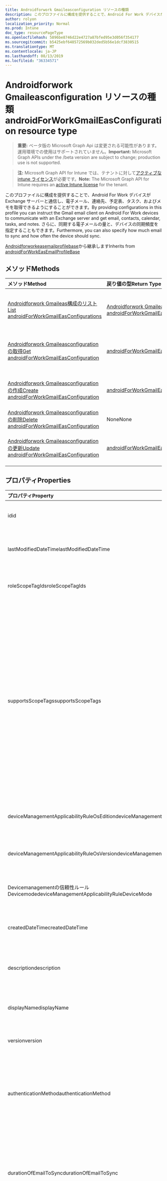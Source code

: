 ```yaml
---
title: Androidforwork Gmaileasconfiguration リソースの種類
description: このプロファイルに構成を提供することで、Android For Work デバイスが Exchange サーバーと通信し、電子メール、連絡先、予定表、タスク、およびメモを取得できるようにすることができます。 さらに、同期する電子メールの量と、デバイスの同期頻度を指定することもできます。
author: rolyon
localization_priority: Normal
ms.prod: Intune
doc_type: resourcePageType
ms.openlocfilehash: 5896be8746d22e4727a87bfed95e3d056f354177
ms.sourcegitcommit: b5425ebf648572569b032ded5b56e1dcf3830515
ms.translationtype: MT
ms.contentlocale: ja-JP
ms.lasthandoff: 08/13/2019
ms.locfileid: "36334571"
---
```

# <a name="androidforworkgmaileasconfiguration-resource-type"></a><span data-ttu-id="81329-104">Androidforwork Gmaileasconfiguration リソースの種類</span><span class="sxs-lookup"><span data-stu-id="81329-104">androidForWorkGmailEasConfiguration resource type</span></span>

> <span data-ttu-id="81329-105">**重要:** ベータ版の Microsoft Graph Api は変更される可能性があります。運用環境での使用はサポートされていません。</span><span class="sxs-lookup"><span data-stu-id="81329-105">**Important:** Microsoft Graph APIs under the /beta version are subject to change; production use is not supported.</span></span>

> <span data-ttu-id="81329-106">**注:** Microsoft Graph API for Intune では、テナントに対して[アクティブな intune ライセンス](https://go.microsoft.com/fwlink/?linkid=839381)が必要です。</span><span class="sxs-lookup"><span data-stu-id="81329-106">**Note:** The Microsoft Graph API for Intune requires an [active Intune license](https://go.microsoft.com/fwlink/?linkid=839381) for the tenant.</span></span>

<span data-ttu-id="81329-107">このプロファイルに構成を提供することで、Android For Work デバイスが Exchange サーバーと通信し、電子メール、連絡先、予定表、タスク、およびメモを取得できるようにすることができます。</span><span class="sxs-lookup"><span data-stu-id="81329-107">By providing configurations in this profile you can instruct the Gmail email client on Android For Work devices to communicate with an Exchange server and get email, contacts, calendar, tasks, and notes.</span></span> <span data-ttu-id="81329-108">さらに、同期する電子メールの量と、デバイスの同期頻度を指定することもできます。</span><span class="sxs-lookup"><span data-stu-id="81329-108">Furthermore, you can also specify how much email to sync and how often the device should sync.</span></span>


<span data-ttu-id="81329-109">[Androidforworkeasemailprofilebase](../resources/intune-deviceconfig-androidforworkeasemailprofilebase.md)から継承します</span><span class="sxs-lookup"><span data-stu-id="81329-109">Inherits from [androidForWorkEasEmailProfileBase](../resources/intune-deviceconfig-androidforworkeasemailprofilebase.md)</span></span>

## <a name="methods"></a><span data-ttu-id="81329-110">メソッド</span><span class="sxs-lookup"><span data-stu-id="81329-110">Methods</span></span>
|<span data-ttu-id="81329-111">メソッド</span><span class="sxs-lookup"><span data-stu-id="81329-111">Method</span></span>|<span data-ttu-id="81329-112">戻り値の型</span><span class="sxs-lookup"><span data-stu-id="81329-112">Return Type</span></span>|<span data-ttu-id="81329-113">説明</span><span class="sxs-lookup"><span data-stu-id="81329-113">Description</span></span>|
|:---|:---|:---|
|[<span data-ttu-id="81329-114">Androidforwork Gmaileas構成のリスト</span><span class="sxs-lookup"><span data-stu-id="81329-114">List androidForWorkGmailEasConfigurations</span></span>](../api/intune-deviceconfig-androidforworkgmaileasconfiguration-list.md)|<span data-ttu-id="81329-115">[Androidforwork Gmaileasconfiguration](../resources/intune-deviceconfig-androidforworkgmaileasconfiguration.md)コレクション</span><span class="sxs-lookup"><span data-stu-id="81329-115">[androidForWorkGmailEasConfiguration](../resources/intune-deviceconfig-androidforworkgmaileasconfiguration.md) collection</span></span>|<span data-ttu-id="81329-116">[Androidforwork Gmaileasconfiguration](../resources/intune-deviceconfig-androidforworkgmaileasconfiguration.md)オブジェクトのプロパティとリレーションシップをリストします。</span><span class="sxs-lookup"><span data-stu-id="81329-116">List properties and relationships of the [androidForWorkGmailEasConfiguration](../resources/intune-deviceconfig-androidforworkgmaileasconfiguration.md) objects.</span></span>|
|[<span data-ttu-id="81329-117">Androidforwork Gmaileasconfiguration の取得</span><span class="sxs-lookup"><span data-stu-id="81329-117">Get androidForWorkGmailEasConfiguration</span></span>](../api/intune-deviceconfig-androidforworkgmaileasconfiguration-get.md)|[<span data-ttu-id="81329-118">androidForWorkGmailEasConfiguration</span><span class="sxs-lookup"><span data-stu-id="81329-118">androidForWorkGmailEasConfiguration</span></span>](../resources/intune-deviceconfig-androidforworkgmaileasconfiguration.md)|<span data-ttu-id="81329-119">[Androidforwork Gmaileasconfiguration](../resources/intune-deviceconfig-androidforworkgmaileasconfiguration.md)オブジェクトのプロパティとリレーションシップを読み取ります。</span><span class="sxs-lookup"><span data-stu-id="81329-119">Read properties and relationships of the [androidForWorkGmailEasConfiguration](../resources/intune-deviceconfig-androidforworkgmaileasconfiguration.md) object.</span></span>|
|[<span data-ttu-id="81329-120">Androidforwork Gmaileasconfiguration の作成</span><span class="sxs-lookup"><span data-stu-id="81329-120">Create androidForWorkGmailEasConfiguration</span></span>](../api/intune-deviceconfig-androidforworkgmaileasconfiguration-create.md)|[<span data-ttu-id="81329-121">androidForWorkGmailEasConfiguration</span><span class="sxs-lookup"><span data-stu-id="81329-121">androidForWorkGmailEasConfiguration</span></span>](../resources/intune-deviceconfig-androidforworkgmaileasconfiguration.md)|<span data-ttu-id="81329-122">新しい[Androidforwork Gmaileasconfiguration](../resources/intune-deviceconfig-androidforworkgmaileasconfiguration.md)オブジェクトを作成します。</span><span class="sxs-lookup"><span data-stu-id="81329-122">Create a new [androidForWorkGmailEasConfiguration](../resources/intune-deviceconfig-androidforworkgmaileasconfiguration.md) object.</span></span>|
|[<span data-ttu-id="81329-123">Androidforwork Gmaileasconfiguration の削除</span><span class="sxs-lookup"><span data-stu-id="81329-123">Delete androidForWorkGmailEasConfiguration</span></span>](../api/intune-deviceconfig-androidforworkgmaileasconfiguration-delete.md)|<span data-ttu-id="81329-124">None</span><span class="sxs-lookup"><span data-stu-id="81329-124">None</span></span>|<span data-ttu-id="81329-125">[Androidforwork Gmaileasconfiguration](../resources/intune-deviceconfig-androidforworkgmaileasconfiguration.md)を削除します。</span><span class="sxs-lookup"><span data-stu-id="81329-125">Deletes a [androidForWorkGmailEasConfiguration](../resources/intune-deviceconfig-androidforworkgmaileasconfiguration.md).</span></span>|
|[<span data-ttu-id="81329-126">Androidforwork Gmaileasconfiguration の更新</span><span class="sxs-lookup"><span data-stu-id="81329-126">Update androidForWorkGmailEasConfiguration</span></span>](../api/intune-deviceconfig-androidforworkgmaileasconfiguration-update.md)|[<span data-ttu-id="81329-127">androidForWorkGmailEasConfiguration</span><span class="sxs-lookup"><span data-stu-id="81329-127">androidForWorkGmailEasConfiguration</span></span>](../resources/intune-deviceconfig-androidforworkgmaileasconfiguration.md)|<span data-ttu-id="81329-128">[Androidforwork Gmaileasconfiguration](../resources/intune-deviceconfig-androidforworkgmaileasconfiguration.md)オブジェクトのプロパティを更新します。</span><span class="sxs-lookup"><span data-stu-id="81329-128">Update the properties of a [androidForWorkGmailEasConfiguration](../resources/intune-deviceconfig-androidforworkgmaileasconfiguration.md) object.</span></span>|

## <a name="properties"></a><span data-ttu-id="81329-129">プロパティ</span><span class="sxs-lookup"><span data-stu-id="81329-129">Properties</span></span>
|<span data-ttu-id="81329-130">プロパティ</span><span class="sxs-lookup"><span data-stu-id="81329-130">Property</span></span>|<span data-ttu-id="81329-131">型</span><span class="sxs-lookup"><span data-stu-id="81329-131">Type</span></span>|<span data-ttu-id="81329-132">説明</span><span class="sxs-lookup"><span data-stu-id="81329-132">Description</span></span>|
|:---|:---|:---|
|<span data-ttu-id="81329-133">id</span><span class="sxs-lookup"><span data-stu-id="81329-133">id</span></span>|<span data-ttu-id="81329-134">文字列</span><span class="sxs-lookup"><span data-stu-id="81329-134">String</span></span>|<span data-ttu-id="81329-135">エンティティのキー。</span><span class="sxs-lookup"><span data-stu-id="81329-135">Key of the entity.</span></span> <span data-ttu-id="81329-136">[deviceConfiguration](../resources/intune-deviceconfig-deviceconfiguration.md) から継承します</span><span class="sxs-lookup"><span data-stu-id="81329-136">Inherited from [deviceConfiguration](../resources/intune-deviceconfig-deviceconfiguration.md)</span></span>|
|<span data-ttu-id="81329-137">lastModifiedDateTime</span><span class="sxs-lookup"><span data-stu-id="81329-137">lastModifiedDateTime</span></span>|<span data-ttu-id="81329-138">DateTimeOffset</span><span class="sxs-lookup"><span data-stu-id="81329-138">DateTimeOffset</span></span>|<span data-ttu-id="81329-139">オブジェクトの最終更新の DateTime。</span><span class="sxs-lookup"><span data-stu-id="81329-139">DateTime the object was last modified.</span></span> <span data-ttu-id="81329-140">[deviceConfiguration](../resources/intune-deviceconfig-deviceconfiguration.md) から継承します</span><span class="sxs-lookup"><span data-stu-id="81329-140">Inherited from [deviceConfiguration](../resources/intune-deviceconfig-deviceconfiguration.md)</span></span>|
|<span data-ttu-id="81329-141">roleScopeTagIds</span><span class="sxs-lookup"><span data-stu-id="81329-141">roleScopeTagIds</span></span>|<span data-ttu-id="81329-142">文字列コレクション</span><span class="sxs-lookup"><span data-stu-id="81329-142">String collection</span></span>|<span data-ttu-id="81329-143">このエンティティインスタンスの範囲タグのリスト。</span><span class="sxs-lookup"><span data-stu-id="81329-143">List of Scope Tags for this Entity instance.</span></span> <span data-ttu-id="81329-144">[deviceConfiguration](../resources/intune-deviceconfig-deviceconfiguration.md) から継承します</span><span class="sxs-lookup"><span data-stu-id="81329-144">Inherited from [deviceConfiguration](../resources/intune-deviceconfig-deviceconfiguration.md)</span></span>|
|<span data-ttu-id="81329-145">supportsScopeTags</span><span class="sxs-lookup"><span data-stu-id="81329-145">supportsScopeTags</span></span>|<span data-ttu-id="81329-146">Boolean</span><span class="sxs-lookup"><span data-stu-id="81329-146">Boolean</span></span>|<span data-ttu-id="81329-147">基になるデバイス構成がスコープタグの割り当てをサポートしているかどうかを示します。</span><span class="sxs-lookup"><span data-stu-id="81329-147">Indicates whether or not the underlying Device Configuration supports the assignment of scope tags.</span></span> <span data-ttu-id="81329-148">この値が false である場合、ScopeTags プロパティへの割り当ては許可されません。エンティティは、スコープを持つユーザーには表示されません。</span><span class="sxs-lookup"><span data-stu-id="81329-148">Assigning to the ScopeTags property is not allowed when this value is false and entities will not be visible to scoped users.</span></span> <span data-ttu-id="81329-149">これは Silverlight で作成された従来のポリシーに対して実行され、Azure ポータルでポリシーを削除して再作成することによって解決できます。</span><span class="sxs-lookup"><span data-stu-id="81329-149">This occurs for Legacy policies created in Silverlight and can be resolved by deleting and recreating the policy in the Azure Portal.</span></span> <span data-ttu-id="81329-150">このプロパティに値を設定するには、 SetExtrusionDirection メソッドを適用します。</span><span class="sxs-lookup"><span data-stu-id="81329-150">This property is read-only.</span></span> <span data-ttu-id="81329-151">[deviceConfiguration](../resources/intune-deviceconfig-deviceconfiguration.md) から継承します</span><span class="sxs-lookup"><span data-stu-id="81329-151">Inherited from [deviceConfiguration](../resources/intune-deviceconfig-deviceconfiguration.md)</span></span>|
|<span data-ttu-id="81329-152">deviceManagementApplicabilityRuleOsEdition</span><span class="sxs-lookup"><span data-stu-id="81329-152">deviceManagementApplicabilityRuleOsEdition</span></span>|[<span data-ttu-id="81329-153">deviceManagementApplicabilityRuleOsEdition</span><span class="sxs-lookup"><span data-stu-id="81329-153">deviceManagementApplicabilityRuleOsEdition</span></span>](../resources/intune-deviceconfig-devicemanagementapplicabilityruleosedition.md)|<span data-ttu-id="81329-154">このポリシーの OS エディションの適用。</span><span class="sxs-lookup"><span data-stu-id="81329-154">The OS edition applicability for this Policy.</span></span> <span data-ttu-id="81329-155">[deviceConfiguration](../resources/intune-deviceconfig-deviceconfiguration.md) から継承します</span><span class="sxs-lookup"><span data-stu-id="81329-155">Inherited from [deviceConfiguration](../resources/intune-deviceconfig-deviceconfiguration.md)</span></span>|
|<span data-ttu-id="81329-156">deviceManagementApplicabilityRuleOsVersion</span><span class="sxs-lookup"><span data-stu-id="81329-156">deviceManagementApplicabilityRuleOsVersion</span></span>|[<span data-ttu-id="81329-157">deviceManagementApplicabilityRuleOsVersion</span><span class="sxs-lookup"><span data-stu-id="81329-157">deviceManagementApplicabilityRuleOsVersion</span></span>](../resources/intune-deviceconfig-devicemanagementapplicabilityruleosversion.md)|<span data-ttu-id="81329-158">このポリシーの OS バージョン適用ルール。</span><span class="sxs-lookup"><span data-stu-id="81329-158">The OS version applicability rule for this Policy.</span></span> <span data-ttu-id="81329-159">[deviceConfiguration](../resources/intune-deviceconfig-deviceconfiguration.md) から継承します</span><span class="sxs-lookup"><span data-stu-id="81329-159">Inherited from [deviceConfiguration](../resources/intune-deviceconfig-deviceconfiguration.md)</span></span>|
|<span data-ttu-id="81329-160">Devicemanagementの信頼性ルール Devicemode</span><span class="sxs-lookup"><span data-stu-id="81329-160">deviceManagementApplicabilityRuleDeviceMode</span></span>|[<span data-ttu-id="81329-161">Devicemanagementの信頼性ルール Devicemode</span><span class="sxs-lookup"><span data-stu-id="81329-161">deviceManagementApplicabilityRuleDeviceMode</span></span>](../resources/intune-deviceconfig-devicemanagementapplicabilityruledevicemode.md)|<span data-ttu-id="81329-162">このポリシーのデバイスモード適用ルール。</span><span class="sxs-lookup"><span data-stu-id="81329-162">The device mode applicability rule for this Policy.</span></span> <span data-ttu-id="81329-163">[deviceConfiguration](../resources/intune-deviceconfig-deviceconfiguration.md) から継承します</span><span class="sxs-lookup"><span data-stu-id="81329-163">Inherited from [deviceConfiguration](../resources/intune-deviceconfig-deviceconfiguration.md)</span></span>|
|<span data-ttu-id="81329-164">createdDateTime</span><span class="sxs-lookup"><span data-stu-id="81329-164">createdDateTime</span></span>|<span data-ttu-id="81329-165">DateTimeOffset</span><span class="sxs-lookup"><span data-stu-id="81329-165">DateTimeOffset</span></span>|<span data-ttu-id="81329-166">オブジェクトが作成された DateTime。</span><span class="sxs-lookup"><span data-stu-id="81329-166">DateTime the object was created.</span></span> <span data-ttu-id="81329-167">[deviceConfiguration](../resources/intune-deviceconfig-deviceconfiguration.md) から継承します</span><span class="sxs-lookup"><span data-stu-id="81329-167">Inherited from [deviceConfiguration](../resources/intune-deviceconfig-deviceconfiguration.md)</span></span>|
|<span data-ttu-id="81329-168">description</span><span class="sxs-lookup"><span data-stu-id="81329-168">description</span></span>|<span data-ttu-id="81329-169">String</span><span class="sxs-lookup"><span data-stu-id="81329-169">String</span></span>|<span data-ttu-id="81329-170">管理者が指定した、デバイス構成についての説明。</span><span class="sxs-lookup"><span data-stu-id="81329-170">Admin provided description of the Device Configuration.</span></span> <span data-ttu-id="81329-171">[deviceConfiguration](../resources/intune-deviceconfig-deviceconfiguration.md) から継承します</span><span class="sxs-lookup"><span data-stu-id="81329-171">Inherited from [deviceConfiguration](../resources/intune-deviceconfig-deviceconfiguration.md)</span></span>|
|<span data-ttu-id="81329-172">displayName</span><span class="sxs-lookup"><span data-stu-id="81329-172">displayName</span></span>|<span data-ttu-id="81329-173">String</span><span class="sxs-lookup"><span data-stu-id="81329-173">String</span></span>|<span data-ttu-id="81329-174">管理者が指定した、デバイス構成の名前。</span><span class="sxs-lookup"><span data-stu-id="81329-174">Admin provided name of the device configuration.</span></span> <span data-ttu-id="81329-175">[deviceConfiguration](../resources/intune-deviceconfig-deviceconfiguration.md) から継承します</span><span class="sxs-lookup"><span data-stu-id="81329-175">Inherited from [deviceConfiguration](../resources/intune-deviceconfig-deviceconfiguration.md)</span></span>|
|<span data-ttu-id="81329-176">version</span><span class="sxs-lookup"><span data-stu-id="81329-176">version</span></span>|<span data-ttu-id="81329-177">Int32</span><span class="sxs-lookup"><span data-stu-id="81329-177">Int32</span></span>|<span data-ttu-id="81329-178">デバイス構成のバージョン。</span><span class="sxs-lookup"><span data-stu-id="81329-178">Version of the device configuration.</span></span> <span data-ttu-id="81329-179">[deviceConfiguration](../resources/intune-deviceconfig-deviceconfiguration.md) から継承します</span><span class="sxs-lookup"><span data-stu-id="81329-179">Inherited from [deviceConfiguration](../resources/intune-deviceconfig-deviceconfiguration.md)</span></span>|
|<span data-ttu-id="81329-180">authenticationMethod</span><span class="sxs-lookup"><span data-stu-id="81329-180">authenticationMethod</span></span>|[<span data-ttu-id="81329-181">easAuthenticationMethod</span><span class="sxs-lookup"><span data-stu-id="81329-181">easAuthenticationMethod</span></span>](../resources/intune-deviceconfig-easauthenticationmethod.md)|<span data-ttu-id="81329-182">Exchange ActiveSync の認証方法。</span><span class="sxs-lookup"><span data-stu-id="81329-182">Authentication method for Exchange ActiveSync.</span></span> <span data-ttu-id="81329-183">[Androidforworkeasemailprofilebase](../resources/intune-deviceconfig-androidforworkeasemailprofilebase.md)から継承します。</span><span class="sxs-lookup"><span data-stu-id="81329-183">Inherited from [androidForWorkEasEmailProfileBase](../resources/intune-deviceconfig-androidforworkeasemailprofilebase.md).</span></span> <span data-ttu-id="81329-184">可能な値は、`usernameAndPassword`、`certificate`、`derivedCredential` です。</span><span class="sxs-lookup"><span data-stu-id="81329-184">Possible values are: `usernameAndPassword`, `certificate`, `derivedCredential`.</span></span>|
|<span data-ttu-id="81329-185">durationOfEmailToSync</span><span class="sxs-lookup"><span data-stu-id="81329-185">durationOfEmailToSync</span></span>|[<span data-ttu-id="81329-186">emailSyncDuration</span><span class="sxs-lookup"><span data-stu-id="81329-186">emailSyncDuration</span></span>](../resources/intune-deviceconfig-emailsyncduration.md)|<span data-ttu-id="81329-187">電子メールを同期する時間の長さ。</span><span class="sxs-lookup"><span data-stu-id="81329-187">Duration of time email should be synced to.</span></span> <span data-ttu-id="81329-188">[Androidforworkeasemailprofilebase](../resources/intune-deviceconfig-androidforworkeasemailprofilebase.md)から継承します。</span><span class="sxs-lookup"><span data-stu-id="81329-188">Inherited from [androidForWorkEasEmailProfileBase](../resources/intune-deviceconfig-androidforworkeasemailprofilebase.md).</span></span> <span data-ttu-id="81329-189">可能な値は、`userDefined`、`oneDay`、`threeDays`、`oneWeek`、`twoWeeks`、`oneMonth`、`unlimited` です。</span><span class="sxs-lookup"><span data-stu-id="81329-189">Possible values are: `userDefined`, `oneDay`, `threeDays`, `oneWeek`, `twoWeeks`, `oneMonth`, `unlimited`.</span></span>|
|<span data-ttu-id="81329-190">emailAddressSource</span><span class="sxs-lookup"><span data-stu-id="81329-190">emailAddressSource</span></span>|[<span data-ttu-id="81329-191">userEmailSource</span><span class="sxs-lookup"><span data-stu-id="81329-191">userEmailSource</span></span>](../resources/intune-deviceconfig-useremailsource.md)|<span data-ttu-id="81329-192">AAD から選択され、デバイスにインストールする前にこのプロファイルに挿入される電子メール属性。</span><span class="sxs-lookup"><span data-stu-id="81329-192">Email attribute that is picked from AAD and injected into this profile before installing on the device.</span></span> <span data-ttu-id="81329-193">[Androidforworkeasemailprofilebase](../resources/intune-deviceconfig-androidforworkeasemailprofilebase.md)から継承します。</span><span class="sxs-lookup"><span data-stu-id="81329-193">Inherited from [androidForWorkEasEmailProfileBase](../resources/intune-deviceconfig-androidforworkeasemailprofilebase.md).</span></span> <span data-ttu-id="81329-194">可能な値は、`userPrincipalName`、`primarySmtpAddress` です。</span><span class="sxs-lookup"><span data-stu-id="81329-194">Possible values are: `userPrincipalName`, `primarySmtpAddress`.</span></span>|
|<span data-ttu-id="81329-195">hostName</span><span class="sxs-lookup"><span data-stu-id="81329-195">hostName</span></span>|<span data-ttu-id="81329-196">String</span><span class="sxs-lookup"><span data-stu-id="81329-196">String</span></span>|<span data-ttu-id="81329-197">メールアプリが接続する Exchange の場所 (URL)。</span><span class="sxs-lookup"><span data-stu-id="81329-197">Exchange location (URL) that the mail app connects to.</span></span> <span data-ttu-id="81329-198">[Androidforworkeasemailprofilebase](../resources/intune-deviceconfig-androidforworkeasemailprofilebase.md)から継承します</span><span class="sxs-lookup"><span data-stu-id="81329-198">Inherited from [androidForWorkEasEmailProfileBase](../resources/intune-deviceconfig-androidforworkeasemailprofilebase.md)</span></span>|
|<span data-ttu-id="81329-199">requireSsl</span><span class="sxs-lookup"><span data-stu-id="81329-199">requireSsl</span></span>|<span data-ttu-id="81329-200">Boolean</span><span class="sxs-lookup"><span data-stu-id="81329-200">Boolean</span></span>|<span data-ttu-id="81329-201">SSL を使用するかどうかを示します。</span><span class="sxs-lookup"><span data-stu-id="81329-201">Indicates whether or not to use SSL.</span></span> <span data-ttu-id="81329-202">[Androidforworkeasemailprofilebase](../resources/intune-deviceconfig-androidforworkeasemailprofilebase.md)から継承します</span><span class="sxs-lookup"><span data-stu-id="81329-202">Inherited from [androidForWorkEasEmailProfileBase](../resources/intune-deviceconfig-androidforworkeasemailprofilebase.md)</span></span>|
|<span data-ttu-id="81329-203">usernameSource</span><span class="sxs-lookup"><span data-stu-id="81329-203">usernameSource</span></span>|[<span data-ttu-id="81329-204">androidUsernameSource</span><span class="sxs-lookup"><span data-stu-id="81329-204">androidUsernameSource</span></span>](../resources/intune-deviceconfig-androidusernamesource.md)|<span data-ttu-id="81329-205">ユーザー名属性。 AAD から選択され、デバイスにインストールする前にこのプロファイルに挿入されます。</span><span class="sxs-lookup"><span data-stu-id="81329-205">Username attribute that is picked from AAD and injected into this profile before installing on the device.</span></span> <span data-ttu-id="81329-206">[Androidforworkeasemailprofilebase](../resources/intune-deviceconfig-androidforworkeasemailprofilebase.md)から継承します。</span><span class="sxs-lookup"><span data-stu-id="81329-206">Inherited from [androidForWorkEasEmailProfileBase](../resources/intune-deviceconfig-androidforworkeasemailprofilebase.md).</span></span> <span data-ttu-id="81329-207">可能な値は、`username`、`userPrincipalName`、`samAccountName`、`primarySmtpAddress` です。</span><span class="sxs-lookup"><span data-stu-id="81329-207">Possible values are: `username`, `userPrincipalName`, `samAccountName`, `primarySmtpAddress`.</span></span>|

## <a name="relationships"></a><span data-ttu-id="81329-208">リレーションシップ</span><span class="sxs-lookup"><span data-stu-id="81329-208">Relationships</span></span>
|<span data-ttu-id="81329-209">リレーションシップ</span><span class="sxs-lookup"><span data-stu-id="81329-209">Relationship</span></span>|<span data-ttu-id="81329-210">型</span><span class="sxs-lookup"><span data-stu-id="81329-210">Type</span></span>|<span data-ttu-id="81329-211">説明</span><span class="sxs-lookup"><span data-stu-id="81329-211">Description</span></span>|
|:---|:---|:---|
|<span data-ttu-id="81329-212">groupAssignments</span><span class="sxs-lookup"><span data-stu-id="81329-212">groupAssignments</span></span>|<span data-ttu-id="81329-213">[deviceConfigurationGroupAssignment](../resources/intune-deviceconfig-deviceconfigurationgroupassignment.md)コレクション</span><span class="sxs-lookup"><span data-stu-id="81329-213">[deviceConfigurationGroupAssignment](../resources/intune-deviceconfig-deviceconfigurationgroupassignment.md) collection</span></span>|<span data-ttu-id="81329-214">デバイスの構成プロファイルのグループ割り当てのリストです。</span><span class="sxs-lookup"><span data-stu-id="81329-214">The list of group assignments for the device configuration profile.</span></span> <span data-ttu-id="81329-215">[deviceConfiguration](../resources/intune-deviceconfig-deviceconfiguration.md) から継承します</span><span class="sxs-lookup"><span data-stu-id="81329-215">Inherited from [deviceConfiguration](../resources/intune-deviceconfig-deviceconfiguration.md)</span></span>|
|<span data-ttu-id="81329-216">assignments</span><span class="sxs-lookup"><span data-stu-id="81329-216">assignments</span></span>|<span data-ttu-id="81329-217">[deviceConfigurationAssignment](../resources/intune-deviceconfig-deviceconfigurationassignment.md) コレクション</span><span class="sxs-lookup"><span data-stu-id="81329-217">[deviceConfigurationAssignment](../resources/intune-deviceconfig-deviceconfigurationassignment.md) collection</span></span>|<span data-ttu-id="81329-218">デバイスの構成プロファイルの割り当てのリスト。</span><span class="sxs-lookup"><span data-stu-id="81329-218">The list of assignments for the device configuration profile.</span></span> <span data-ttu-id="81329-219">[deviceConfiguration](../resources/intune-deviceconfig-deviceconfiguration.md) から継承します</span><span class="sxs-lookup"><span data-stu-id="81329-219">Inherited from [deviceConfiguration](../resources/intune-deviceconfig-deviceconfiguration.md)</span></span>|
|<span data-ttu-id="81329-220">deviceStatuses</span><span class="sxs-lookup"><span data-stu-id="81329-220">deviceStatuses</span></span>|<span data-ttu-id="81329-221">[deviceConfigurationDeviceStatus](../resources/intune-deviceconfig-deviceconfigurationdevicestatus.md) コレクション</span><span class="sxs-lookup"><span data-stu-id="81329-221">[deviceConfigurationDeviceStatus](../resources/intune-deviceconfig-deviceconfigurationdevicestatus.md) collection</span></span>|<span data-ttu-id="81329-222">デバイスごとのデバイス構成のインストール状況。</span><span class="sxs-lookup"><span data-stu-id="81329-222">Device configuration installation status by device.</span></span> <span data-ttu-id="81329-223">[deviceConfiguration](../resources/intune-deviceconfig-deviceconfiguration.md) から継承します</span><span class="sxs-lookup"><span data-stu-id="81329-223">Inherited from [deviceConfiguration](../resources/intune-deviceconfig-deviceconfiguration.md)</span></span>|
|<span data-ttu-id="81329-224">userStatuses</span><span class="sxs-lookup"><span data-stu-id="81329-224">userStatuses</span></span>|<span data-ttu-id="81329-225">[deviceConfigurationUserStatus](../resources/intune-deviceconfig-deviceconfigurationuserstatus.md) コレクション</span><span class="sxs-lookup"><span data-stu-id="81329-225">[deviceConfigurationUserStatus](../resources/intune-deviceconfig-deviceconfigurationuserstatus.md) collection</span></span>|<span data-ttu-id="81329-226">ユーザーごとのデバイス構成のインストール状態。</span><span class="sxs-lookup"><span data-stu-id="81329-226">Device configuration installation status by user.</span></span> <span data-ttu-id="81329-227">[deviceConfiguration](../resources/intune-deviceconfig-deviceconfiguration.md) から継承します</span><span class="sxs-lookup"><span data-stu-id="81329-227">Inherited from [deviceConfiguration](../resources/intune-deviceconfig-deviceconfiguration.md)</span></span>|
|<span data-ttu-id="81329-228">deviceStatusOverview</span><span class="sxs-lookup"><span data-stu-id="81329-228">deviceStatusOverview</span></span>|[<span data-ttu-id="81329-229">deviceConfigurationDeviceOverview</span><span class="sxs-lookup"><span data-stu-id="81329-229">deviceConfigurationDeviceOverview</span></span>](../resources/intune-deviceconfig-deviceconfigurationdeviceoverview.md)|<span data-ttu-id="81329-230">デバイス構成のデバイス状態の概要 ([deviceConfiguration](../resources/intune-deviceconfig-deviceconfiguration.md) から継承)</span><span class="sxs-lookup"><span data-stu-id="81329-230">Device Configuration devices status overview Inherited from [deviceConfiguration](../resources/intune-deviceconfig-deviceconfiguration.md)</span></span>|
|<span data-ttu-id="81329-231">userStatusOverview</span><span class="sxs-lookup"><span data-stu-id="81329-231">userStatusOverview</span></span>|[<span data-ttu-id="81329-232">deviceConfigurationUserOverview</span><span class="sxs-lookup"><span data-stu-id="81329-232">deviceConfigurationUserOverview</span></span>](../resources/intune-deviceconfig-deviceconfigurationuseroverview.md)|<span data-ttu-id="81329-233">デバイス構成のユーザー状態の概要 ([deviceConfiguration](../resources/intune-deviceconfig-deviceconfiguration.md) から継承)</span><span class="sxs-lookup"><span data-stu-id="81329-233">Device Configuration users status overview Inherited from [deviceConfiguration](../resources/intune-deviceconfig-deviceconfiguration.md)</span></span>|
|<span data-ttu-id="81329-234">deviceSettingStateSummaries</span><span class="sxs-lookup"><span data-stu-id="81329-234">deviceSettingStateSummaries</span></span>|<span data-ttu-id="81329-235">[settingStateDeviceSummary](../resources/intune-deviceconfig-settingstatedevicesummary.md) コレクション</span><span class="sxs-lookup"><span data-stu-id="81329-235">[settingStateDeviceSummary](../resources/intune-deviceconfig-settingstatedevicesummary.md) collection</span></span>|<span data-ttu-id="81329-236">デバイス構成設定状態のデバイスの要約 ([deviceConfiguration](../resources/intune-deviceconfig-deviceconfiguration.md) から継承)</span><span class="sxs-lookup"><span data-stu-id="81329-236">Device Configuration Setting State Device Summary Inherited from [deviceConfiguration](../resources/intune-deviceconfig-deviceconfiguration.md)</span></span>|
|<span data-ttu-id="81329-237">identityCertificate</span><span class="sxs-lookup"><span data-stu-id="81329-237">identityCertificate</span></span>|[<span data-ttu-id="81329-238">androidForWorkCertificateProfileBase</span><span class="sxs-lookup"><span data-stu-id="81329-238">androidForWorkCertificateProfileBase</span></span>](../resources/intune-deviceconfig-androidforworkcertificateprofilebase.md)|<span data-ttu-id="81329-239">Id 証明書。</span><span class="sxs-lookup"><span data-stu-id="81329-239">Identity certificate.</span></span> <span data-ttu-id="81329-240">[Androidforworkeasemailprofilebase](../resources/intune-deviceconfig-androidforworkeasemailprofilebase.md)から継承します</span><span class="sxs-lookup"><span data-stu-id="81329-240">Inherited from [androidForWorkEasEmailProfileBase](../resources/intune-deviceconfig-androidforworkeasemailprofilebase.md)</span></span>|

## <a name="json-representation"></a><span data-ttu-id="81329-241">JSON 表記</span><span class="sxs-lookup"><span data-stu-id="81329-241">JSON Representation</span></span>
<span data-ttu-id="81329-242">以下は、リソースの JSON 表記です。</span><span class="sxs-lookup"><span data-stu-id="81329-242">Here is a JSON representation of the resource.</span></span>
<!-- {
  "blockType": "resource",
  "keyProperty": "id",
  "@odata.type": "microsoft.graph.androidForWorkGmailEasConfiguration"
}
-->
``` json
{
  "@odata.type": "#microsoft.graph.androidForWorkGmailEasConfiguration",
  "id": "String (identifier)",
  "lastModifiedDateTime": "String (timestamp)",
  "roleScopeTagIds": [
    "String"
  ],
  "supportsScopeTags": true,
  "deviceManagementApplicabilityRuleOsEdition": {
    "@odata.type": "microsoft.graph.deviceManagementApplicabilityRuleOsEdition",
    "osEditionTypes": [
      "String"
    ],
    "name": "String",
    "ruleType": "String"
  },
  "deviceManagementApplicabilityRuleOsVersion": {
    "@odata.type": "microsoft.graph.deviceManagementApplicabilityRuleOsVersion",
    "minOSVersion": "String",
    "maxOSVersion": "String",
    "name": "String",
    "ruleType": "String"
  },
  "deviceManagementApplicabilityRuleDeviceMode": {
    "@odata.type": "microsoft.graph.deviceManagementApplicabilityRuleDeviceMode",
    "deviceMode": "String",
    "name": "String",
    "ruleType": "String"
  },
  "createdDateTime": "String (timestamp)",
  "description": "String",
  "displayName": "String",
  "version": 1024,
  "authenticationMethod": "String",
  "durationOfEmailToSync": "String",
  "emailAddressSource": "String",
  "hostName": "String",
  "requireSsl": true,
  "usernameSource": "String"
}
```



